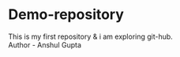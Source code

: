 # Demo-repository
This is my first repository &amp; i am exploring git-hub.<br>
Author - Anshul Gupta
